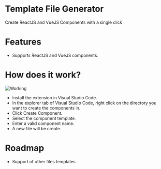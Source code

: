 # Template File Generator

Create ReactJS and VueJS Components with a single click

# Features
  - Supports ReactJS and VueJS components.

# How does it work?

![Working](https://i.ibb.co/Y0syNj3/ezgif-com-gif-maker.gif)

  - Install the extension in Visual Studio Code.
  - In the explorer tab of Visual Studio Code, right click on the directory you want to create the components in.
  - Click Create Component.
  - Select the component template.
  - Enter a valid component name.
  - A new file will be create.

# Roadmap

 - Support of other files templates
